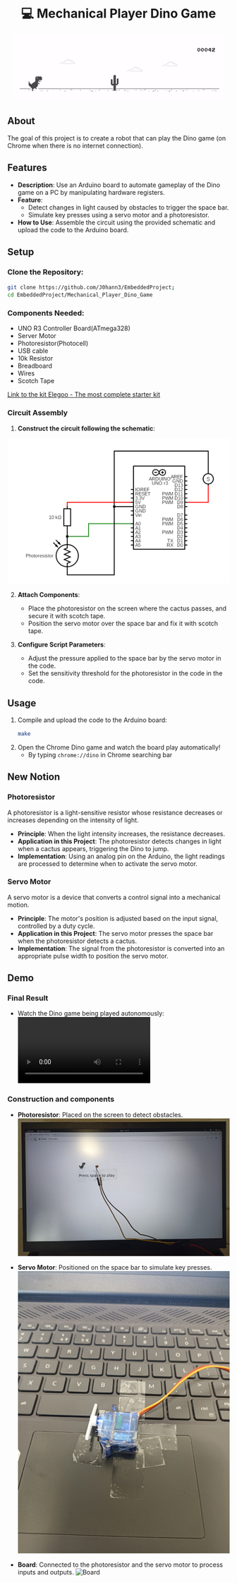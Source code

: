 <h1 align=center>💻 Mechanical Player Dino Game</h1>
<p align="center">
  <img src="img/Dino_game.gif" alt="Dino Game"/>
</p>

## About

The goal of this project is to create a robot that can play the Dino game (on Chrome when there is no internet connection).

## Features
- **Description**: Use an Arduino board to automate gameplay of the Dino game on a PC by manipulating hardware registers.
- **Feature**:
	- Detect changes in light caused by obstacles to trigger the space bar.
	- Simulate key presses using a servo motor and a photoresistor.
- **How to Use**: Assemble the circuit using the provided schematic and upload the code to the Arduino board.

## Setup
### **Clone the Repository**:
```bash
git clone https://github.com/J0hann3/EmbeddedProject;
cd EmbeddedProject/Mechanical_Player_Dino_Game
```

### **Components Needed**:
- UNO R3 Controller Board(ATmega328)
- Server Motor
- Photoresistor(Photocell)
- USB cable
- 10k Resistor
- Breadboard
- Wires
- Scotch Tape

[Link to the kit Elegoo - The most complete starter kit](https://eu.elegoo.com/fr/products/elegoo-mega-2560-the-most-complete-starter-kit?utm_source=officialhome&utm_medium=referral&utm_id=eustorefr)

### Circuit Assembly

1. **Construct the circuit following the schematic**:

![Circuit Schema](/Mechanical_Player_Dino_Game/img/schema_circuit.png)

2. **Attach Components**:

	- Place the photoresistor on the screen where the cactus passes, and secure it with scotch tape.
	- Position the servo motor over the space bar and fix it with scotch tape.

3. **Configure Script Parameters**:

	- Adjust the pressure applied to the space bar by the servo motor in the code.
	- Set the sensitivity threshold for the photoresistor in the code in the code.

## Usage
1. Compile and upload the code to the Arduino board:
	```bash
	make
	```
2. Open the Chrome Dino game and watch the board play automatically!
	- By typing `chrome://dino` in Chrome searching bar

## New Notion

### Photoresistor

A photoresistor is a light-sensitive resistor whose resistance decreases or increases depending on the intensity of light.

- **Principle**: When the light intensity increases, the resistance decreases.
- **Application in this Project**: The photoresistor detects changes in light when a cactus appears, triggering the Dino to jump.
- **Implementation**: Using an analog pin on the Arduino, the light readings are processed to determine when to activate the servo motor.

### Servo Motor
A servo motor is a device that converts a control signal into a mechanical motion.

- **Principle**: The motor's position is adjusted based on the input signal, controlled by a duty cycle.
- **Application in this Project**: The servo motor presses the space bar when the photoresistor detects a cactus.
- **Implementation**: The signal from the photoresistor is converted into an appropriate pulse width to position the servo motor.

## Demo
### Final Result
- Watch the Dino game being played autonomously:
![Dino Game](/Mechanical_Player_Dino_Game/img/demo_dino.mp4)

### Construction and components
- **Photoresistor**: Placed on the screen to detect obstacles.
![Photoresistor](/Mechanical_Player_Dino_Game/img/photoresistor.jpg)

- **Servo Motor**: Positioned on the space bar to simulate key presses.
![Servo Motor](/Mechanical_Player_Dino_Game/img/motor.jpg)

- **Board**: Connected to the photoresistor and the servo motor to process inputs and outputs.
![Board](/Mechanical_Player_Dino_Game/img/circuit.jpg)

